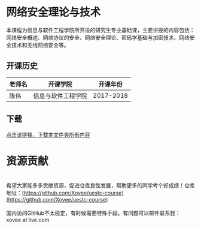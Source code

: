 # 网络安全理论与技术

本课程为信息与软件工程学院所开设的研究生专业基础课，主要讲授的内容包括：网络安全概述、网络协议的安全、网络安全理论、密码学基础与加密技术、网络安全技术和无线网络安全等。

## 开课历史

老师名|开课学院|开课年份|
---|---|---
陈伟|信息与软件工程学院|2017-2018

## 下载

[点击该链接，下载本文件夹所有内容](https://xovee.github.io/gitzip/?https://github.com/Xovee/uestc-course/tree/main/课程目录/网络安全理论与技术)
<br><h1>资源贡献</h1><br>希望大家能多多贡献资源，促进仓库良性发展，帮助更多的同学考个好成绩！仓库地址：[https://github.com/Xovee/uestc-course](https://github.com/Xovee/uestc-course)<br><br>国内访问GitHub不太稳定，有时候需要特殊手段。有问题可以邮件联系我：xovee at live.com